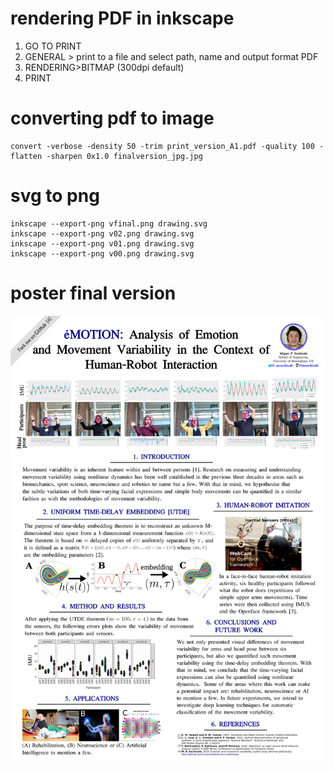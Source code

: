 


# rendering  PDF in inkscape

1. GO TO PRINT
2. GENERAL > print to a file and select path, name and output format PDF
3. RENDERING>BITMAP (300dpi default)
4. PRINT





# converting pdf to image


```
convert -verbose -density 50 -trim print_version_A1.pdf -quality 100 -flatten -sharpen 0x1.0 finalversion_jpg.jpg
```


# svg to png

```
inkscape --export-png vfinal.png drawing.svg
inkscape --export-png v02.png drawing.svg
inkscape --export-png v01.png drawing.svg
inkscape --export-png v00.png drawing.svg

```


# poster final version

![poster](https://github.com/mxochicale/PhD/blob/master/posters/Research_Poster_Conference_UoB/2018/poster/main/vfinal.png)


